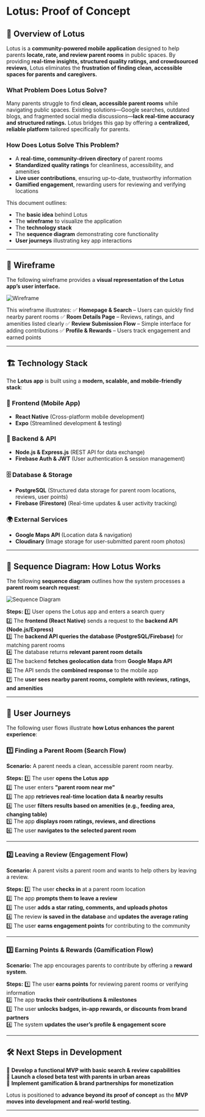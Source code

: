 # Lotus: Proof of Concept

## 🚀 Overview of Lotus

Lotus is a **community-powered mobile application** designed to help parents **locate, rate, and review parent rooms** in public spaces. By providing **real-time insights, structured quality ratings, and crowdsourced reviews**, Lotus eliminates the **frustration of finding clean, accessible spaces for parents and caregivers.**

### **What Problem Does Lotus Solve?**

Many parents struggle to find **clean, accessible parent rooms** while navigating public spaces. Existing solutions—Google searches, outdated blogs, and fragmented social media discussions—**lack real-time accuracy and structured ratings.** Lotus bridges this gap by offering a **centralized, reliable platform** tailored specifically for parents.

### **How Does Lotus Solve This Problem?**

- A **real-time, community-driven directory** of parent rooms
- **Standardized quality ratings** for cleanliness, accessibility, and amenities
- **Live user contributions**, ensuring up-to-date, trustworthy information
- **Gamified engagement**, rewarding users for reviewing and verifying locations

This document outlines:

- The **basic idea** behind Lotus
- The **wireframe** to visualize the application
- The **technology stack**
- The **sequence diagram** demonstrating core functionality
- **User journeys** illustrating key app interactions

---

## 🎨 **Wireframe**

The following wireframe provides a **visual representation of the Lotus app’s user interface.**

![Wireframe](./assets/low-fidelity_wireframe.png)

This wireframe illustrates:
✅ **Homepage & Search** – Users can quickly find nearby parent rooms
✅ **Room Details Page** – Reviews, ratings, and amenities listed clearly
✅ **Review Submission Flow** – Simple interface for adding contributions
✅ **Profile & Rewards** – Users track engagement and earned points

---

## 🏗️ **Technology Stack**

The **Lotus app** is built using a **modern, scalable, and mobile-friendly stack**:

### **📱 Frontend (Mobile App)**

- **React Native** (Cross-platform mobile development)
- **Expo** (Streamlined development & testing)

### **🔗 Backend & API**

- **Node.js & Express.js** (REST API for data exchange)
- **Firebase Auth & JWT** (User authentication & session management)

### **🗄️ Database & Storage**

- **PostgreSQL** (Structured data storage for parent room locations, reviews, user points)
- **Firebase (Firestore)** (Real-time updates & user activity tracking)

### **🌍 External Services**

- **Google Maps API** (Location data & navigation)
- **Cloudinary** (Image storage for user-submitted parent room photos)

---

## 🔄 **Sequence Diagram: How Lotus Works**

The following **sequence diagram** outlines how the system processes a **parent room search request**:

![Sequence Diagram](./assets/lotus_sequence_diagram.png)

**Steps:**
1️⃣ User opens the Lotus app and enters a search query  
2️⃣ The **frontend (React Native)** sends a request to the **backend API (Node.js/Express)**  
3️⃣ The **backend API queries the database (PostgreSQL/Firebase)** for matching parent rooms  
4️⃣ The database returns **relevant parent room details**  
5️⃣ The backend **fetches geolocation data** from **Google Maps API**  
6️⃣ The API sends the **combined response** to the mobile app  
7️⃣ The **user sees nearby parent rooms, complete with reviews, ratings, and amenities**

---

## 👣 **User Journeys**

The following user flows illustrate **how Lotus enhances the parent experience**:

### **1️⃣ Finding a Parent Room (Search Flow)**

**Scenario:** A parent needs a clean, accessible parent room nearby.

**Steps:**
1️⃣ The user **opens the Lotus app**  
2️⃣ The user enters **"parent room near me"**  
3️⃣ The app **retrieves real-time location data & nearby results**  
4️⃣ The user **filters results based on amenities (e.g., feeding area, changing table)**  
5️⃣ The app **displays room ratings, reviews, and directions**  
6️⃣ The user **navigates to the selected parent room**

---

### **2️⃣ Leaving a Review (Engagement Flow)**

**Scenario:** A parent visits a parent room and wants to help others by leaving a review.

**Steps:**
1️⃣ The user **checks in** at a parent room location  
2️⃣ The app **prompts them to leave a review**  
3️⃣ The user **adds a star rating, comments, and uploads photos**  
4️⃣ The review **is saved in the database** and **updates the average rating**  
5️⃣ The user **earns engagement points** for contributing to the community

---

### **3️⃣ Earning Points & Rewards (Gamification Flow)**

**Scenario:** The app encourages parents to contribute by offering a **reward system**.

**Steps:**
1️⃣ The user **earns points** for reviewing parent rooms or verifying information  
2️⃣ The app **tracks their contributions & milestones**  
3️⃣ The user **unlocks badges, in-app rewards, or discounts from brand partners**  
4️⃣ The system **updates the user’s profile & engagement score**

---

## 🛠️ **Next Steps in Development**

📌 **Develop a functional MVP with basic search & review capabilities**  
📌 **Launch a closed beta test with parents in urban areas**  
📌 **Implement gamification & brand partnerships for monetization**

Lotus is positioned to **advance beyond its proof of concept** as the **MVP moves into development and real-world testing.**

---
